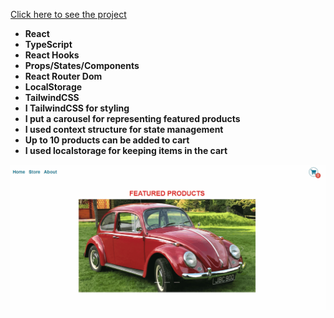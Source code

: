 [Click here to see the project](https://shopping-cart-with-type-script.vercel.app/store)

- __React__<br/>
- __TypeScript__<br/>
- __React Hooks__ <br/>
- __Props/States/Components__<br/>
- __React Router Dom__ <br/>
- __LocalStorage__<br>
- __TailwindCSS__<br/>
- __I TailwindCSS for styling__ <br/>
- __I put a carousel for representing featured products__ <br/>
- __I used context structure for state management__ <br/>
- __Up to 10 products can be added to cart__ <br/>
- __I used localstorage for keeping items in the cart__ <br/>


<div align="center"><img src="https://github.com/MehmetCakir1/shoppingCartWithTypeScript/blob/master/shoppingCart.gif">
